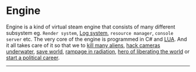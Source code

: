 # Engine

Engine is a kind of virtual steam engine that consists of many different subsystem eg. `Render system`,
[Log system][log_system], `resource manager`, `console server` etc. The very core of the engine is programmed in C#
and [LUA][lua]. And it all takes care of it so that we to [kill many aliens][Doom], [hack cameras underwater][Bioshock],
[save world][spellcross], [rampage in radiation][fallout], [hero of liberating the world][had] or [start a political career][mafie].

---

[lua]: http://www.lua.org/
[log_system]: api/cpp/log.md

[doom]: https://en.wikipedia.org/wiki/Doom
[bioshock]: https://en.wikipedia.org/wiki/BioShock
[fallout]: https://en.wikipedia.org/wiki/Fallout
[spellcross]: https://en.wikipedia.org/wiki/Spellcross
[had]: https://en.wikipedia.org/wiki/Hidden_%26_Dangerous
[mafie]: https://en.wikipedia.org/wiki/Mafia:_The_City_of_Lost_Heaven
